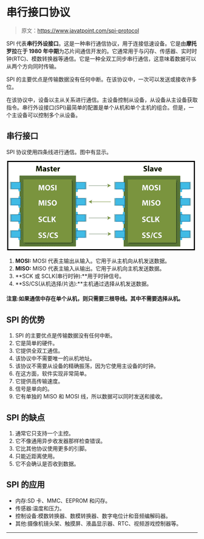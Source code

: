 # 串行接口协议

> 原文：<https://www.javatpoint.com/spi-protocol>

SPI 代表**串行外设接口**。这是一种串行通信协议，用于连接低速设备。它是由**摩托罗拉**在**于 1980 年中期**为芯片间通信开发的。它通常用于与闪存、传感器、实时时钟(RTC)、模数转换器等通信。它是一种全双工同步串行通信，这意味着数据可以从两个方向同时传输。

SPI 的主要优点是传输数据没有任何中断。在该协议中，一次可以发送或接收许多位。

在该协议中，设备以主从关系进行通信。主设备控制从设备，从设备从主设备获取指令。串行外设接口(SPI)最简单的配置是单个从机和单个主机的组合。但是，一个主设备可以控制多个从设备。

## 串行接口

SPI 协议使用四条线进行通信。图中有显示。

![SPI Protocol](img/c142b7b6d9faba5e93855f83653113b5.png)

1.  **MOSI:** MOSI 代表主输出从输入。它用于从主机向从机发送数据。
2.  **MISO:** MISO 代表主输入从输出。它用于从机向主机发送数据。
3.  **SCK 或 SCLK(串行时钟):**用于时钟信号。
4.  **SS/CS(从机选择/片选):**主机通过选择从机发送数据。

#### 注意:如果通信中存在单个从机，则只需要三根导线。其中不需要选择从机。

## SPI 的优势

1.  SPI 的主要优点是传输数据没有任何中断。
2.  它是简单的硬件。
3.  它提供全双工通信。
4.  该协议中不需要唯一的从机地址。
5.  该协议不需要从设备的精确振荡，因为它使用主设备的时钟。
6.  在这方面，软件实现非常简单。
7.  它提供高传输速度。
8.  信号是单向的。
9.  它有单独的 MISO 和 MOSI 线，所以数据可以同时发送和接收。

## SPI 的缺点

1.  通常它只支持一个主控。
2.  它不像通用异步收发器那样检查错误。
3.  它比其他协议使用更多的引脚。
4.  只能近距离使用。
5.  它不会确认是否收到数据。

## SPI 的应用

*   内存:SD 卡、MMC、EEPROM 和闪存。
*   传感器:温度和压力。
*   控制设备:模数转换器、数模转换器、数字电位计和音频编解码器。
*   其他:摄像机镜头架、触摸屏、液晶显示器、RTC、视频游戏控制器等。

* * *